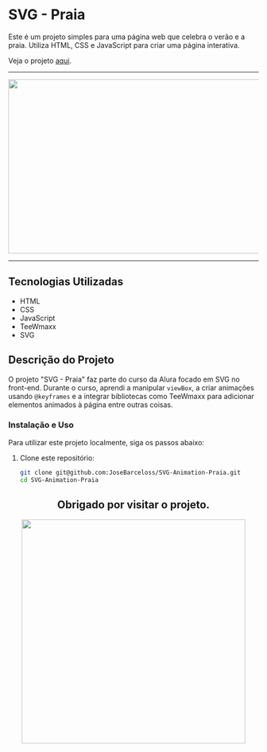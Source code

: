 # SVG - Praia 

Este é um projeto simples para uma página web que celebra o verão e a praia. Utiliza HTML, CSS e JavaScript para criar uma página interativa.

 Veja o projeto [aqui](https://josebarceloss.github.io/SVG-Animation-Praia/).

 ---

<div align="center">
  <img src="https://i.pinimg.com/originals/37/d8/0e/37d80ee89ac7f038bc793680b0d5d4f4.gif" width="900" height="350"">
</div>

---

## Tecnologias Utilizadas

- HTML
- CSS
- JavaScript
- TeeWmaxx
- SVG

## Descrição do Projeto

O projeto "SVG - Praia" faz parte do curso da Alura focado em SVG no front-end. Durante o curso, aprendi a manipular `viewBox`, a criar animações usando `@keyframes` e a integrar bibliotecas como TeeWmaxx para adicionar elementos animados à página entre outras coisas.

### Instalação e Uso

Para utilizar este projeto localmente, siga os passos abaixo:

1. Clone este repositório:

   ```bash
   git clone git@github.com:JoseBarceloss/SVG-Animation-Praia.git
   cd SVG-Animation-Praia

<div align="center">
    <h2> Obrigado por visitar o projeto. </h2>
  <img src="https://i.pinimg.com/originals/24/8f/fb/248ffbc2344b59d4480412fe75749512.gif" width="450" height="auto"">
</div>
